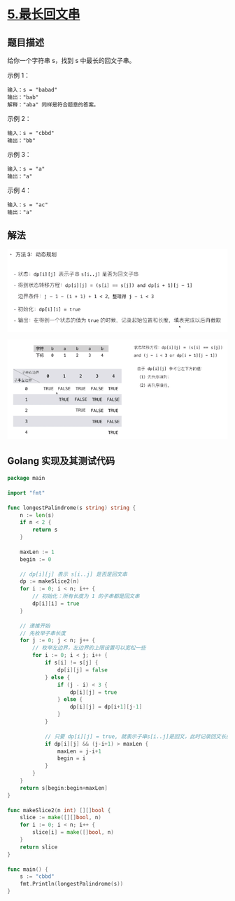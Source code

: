 # [5.最长回文串](https://leetcode-cn.com/problems/longest-palindromic-substring/)

## 题目描述

给你一个字符串 s，找到 s 中最长的回文子串。

示例 1：

```
输入：s = "babad"
输出："bab"
解释："aba" 同样是符合题意的答案。
```

示例 2：

```
输入：s = "cbbd"
输出："bb"
```

示例 3：

```
输入：s = "a"
输出："a"
```

示例 4：

```
输入：s = "ac"
输出："a"
```

## 解法

![1](images/1.png)

![2](images/2.png)

## Golang 实现及其测试代码

```go
package main

import "fmt"

func longestPalindrome(s string) string {
    n := len(s)
    if n < 2 {
        return s
    }

    maxLen := 1
    begin := 0

    // dp[i][j] 表示 s[i..j] 是否是回文串
    dp := makeSlice2(n)
    for i := 0; i < n; i++ {
        // 初始化：所有长度为 1 的子串都是回文串
        dp[i][i] = true
    }
    
    // 递推开始
    // 先枚举子串长度
    for j := 0; j < n; j++ {
        // 枚举左边界，左边界的上限设置可以宽松一些
        for i := 0; i < j; i++ {
            if s[i] != s[j] {
                dp[i][j] = false
            } else {
                if (j - i) < 3 {
                    dp[i][j] = true
                } else {
                    dp[i][j] = dp[i+1][j-1]
                }
            }

            // 只要 dp[i][j] = true, 就表示子串s[i..j]是回文，此时记录回文长度 和 起始位置
            if dp[i][j] && (j-i+1) > maxLen {
                maxLen = j-i+1
                begin = i
            }
        }
    }
    return s[begin:begin+maxLen]
}

func makeSlice2(n int) [][]bool {
    slice := make([][]bool, n)
    for i := 0; i < n; i++ {
        slice[i] = make([]bool, n)
    }
    return slice
}

func main() {
	s := "cbbd"
    fmt.Println(longestPalindrome(s))
}
```
